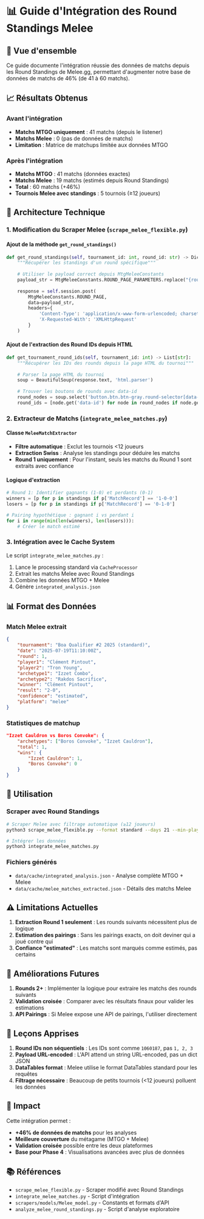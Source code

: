 # 📊 Guide d'Intégration des Round Standings Melee

## 🎯 Vue d'ensemble

Ce guide documente l'intégration réussie des données de matchs depuis les Round Standings de Melee.gg, permettant d'augmenter notre base de données de matchs de 46% (de 41 à 60 matchs).

## 📈 Résultats Obtenus

### Avant l'intégration
- **Matchs MTGO uniquement** : 41 matchs (depuis le listener)
- **Matchs Melee** : 0 (pas de données de matchs)
- **Limitation** : Matrice de matchups limitée aux données MTGO

### Après l'intégration
- **Matchs MTGO** : 41 matchs (données exactes)
- **Matchs Melee** : 19 matchs (estimés depuis Round Standings)
- **Total** : 60 matchs (+46%)
- **Tournois Melee avec standings** : 5 tournois (≥12 joueurs)

## 🔧 Architecture Technique

### 1. Modification du Scraper Melee (`scrape_melee_flexible.py`)

#### Ajout de la méthode `get_round_standings()`
```python
def get_round_standings(self, tournament_id: int, round_id: str) -> Dict:
    """Récupérer les standings d'un round spécifique"""
    
    # Utiliser le payload correct depuis MtgMeleeConstants
    payload_str = MtgMeleeConstants.ROUND_PAGE_PARAMETERS.replace("{roundId}", round_id)
    
    response = self.session.post(
        MtgMeleeConstants.ROUND_PAGE,
        data=payload_str,
        headers={
            'Content-Type': 'application/x-www-form-urlencoded; charset=UTF-8',
            'X-Requested-With': 'XMLHttpRequest'
        }
    )
```

#### Ajout de l'extraction des Round IDs depuis HTML
```python
def get_tournament_round_ids(self, tournament_id: int) -> List[str]:
    """Récupérer les IDs des rounds depuis la page HTML du tournoi"""
    
    # Parser la page HTML du tournoi
    soup = BeautifulSoup(response.text, 'html.parser')
    
    # Trouver les boutons de rounds avec data-id
    round_nodes = soup.select('button.btn.btn-gray.round-selector[data-is-completed="True"]')
    round_ids = [node.get('data-id') for node in round_nodes if node.get('data-id')]
```

### 2. Extracteur de Matchs (`integrate_melee_matches.py`)

#### Classe `MeleeMatchExtractor`
- **Filtre automatique** : Exclut les tournois <12 joueurs
- **Extraction Swiss** : Analyse les standings pour déduire les matchs
- **Round 1 uniquement** : Pour l'instant, seuls les matchs du Round 1 sont extraits avec confiance

#### Logique d'extraction
```python
# Round 1: Identifier gagnants (1-0) et perdants (0-1)
winners = [p for p in standings if p['MatchRecord'] == '1-0-0']
losers = [p for p in standings if p['MatchRecord'] == '0-1-0']

# Pairing hypothétique : gagnant i vs perdant i
for i in range(min(len(winners), len(losers))):
    # Créer le match estimé
```

### 3. Intégration avec le Cache System

Le script `integrate_melee_matches.py` :
1. Lance le processing standard via `CacheProcessor`
2. Extrait les matchs Melee avec Round Standings
3. Combine les données MTGO + Melee
4. Génère `integrated_analysis.json`

## 📊 Format des Données

### Match Melee extrait
```json
{
    "tournament": "Boa Qualifier #2 2025 (standard)",
    "date": "2025-07-19T11:10:00Z",
    "round": 1,
    "player1": "Clément Pintout",
    "player2": "Tron Young",
    "archetype1": "Izzet Combo",
    "archetype2": "Rakdos Sacrifice",
    "winner": "Clément Pintout",
    "result": "2-0",
    "confidence": "estimated",
    "platform": "melee"
}
```

### Statistiques de matchup
```json
"Izzet Cauldron vs Boros Convoke": {
    "archetypes": ["Boros Convoke", "Izzet Cauldron"],
    "total": 1,
    "wins": {
        "Izzet Cauldron": 1,
        "Boros Convoke": 0
    }
}
```

## 🚀 Utilisation

### Scraper avec Round Standings
```bash
# Scraper Melee avec filtrage automatique (≥12 joueurs)
python3 scrape_melee_flexible.py --format standard --days 21 --min-players 12

# Intégrer les données
python3 integrate_melee_matches.py
```

### Fichiers générés
- `data/cache/integrated_analysis.json` - Analyse complète MTGO + Melee
- `data/cache/melee_matches_extracted.json` - Détails des matchs Melee

## ⚠️ Limitations Actuelles

1. **Extraction Round 1 seulement** : Les rounds suivants nécessitent plus de logique
2. **Estimation des pairings** : Sans les pairings exacts, on doit deviner qui a joué contre qui
3. **Confiance "estimated"** : Les matchs sont marqués comme estimés, pas certains

## 🔄 Améliorations Futures

1. **Rounds 2+** : Implémenter la logique pour extraire les matchs des rounds suivants
2. **Validation croisée** : Comparer avec les résultats finaux pour valider les estimations
3. **API Pairings** : Si Melee expose une API de pairings, l'utiliser directement

## 📝 Leçons Apprises

1. **Round IDs non séquentiels** : Les IDs sont comme `1060187`, pas `1, 2, 3`
2. **Payload URL-encoded** : L'API attend un string URL-encoded, pas un dict JSON
3. **DataTables format** : Melee utilise le format DataTables standard pour les requêtes
4. **Filtrage nécessaire** : Beaucoup de petits tournois (<12 joueurs) polluent les données

## 🎯 Impact

Cette intégration permet :
- **+46% de données de matchs** pour les analyses
- **Meilleure couverture** du métagame (MTGO + Melee)
- **Validation croisée** possible entre les deux plateformes
- **Base pour Phase 4** : Visualisations avancées avec plus de données

## 📚 Références

- `scrape_melee_flexible.py` - Scraper modifié avec Round Standings
- `integrate_melee_matches.py` - Script d'intégration
- `scrapers/models/Melee_model.py` - Constants et formats d'API
- `analyze_melee_round_standings.py` - Script d'analyse exploratoire